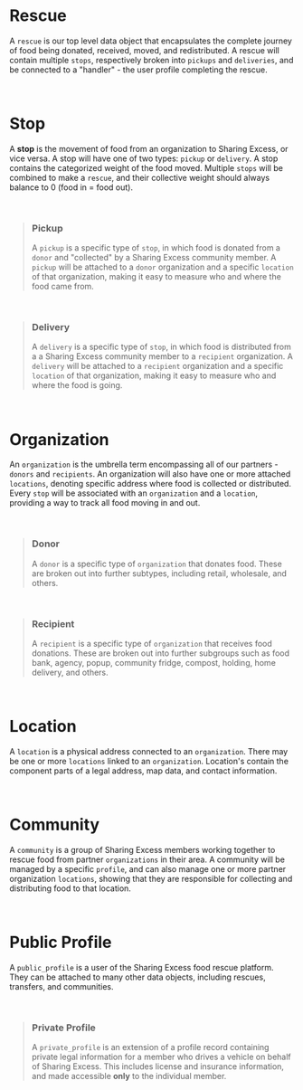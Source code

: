 # Rescue

A `rescue` is our top level data object that encapsulates the complete journey of food being donated, received, moved, and redistributed. A rescue will contain multiple `stops`, respectively broken into `pickups` and `deliveries`, and be connected to a "handler" - the user profile completing the rescue.

<br>

# Stop

A **stop** is the movement of food from an organization to Sharing Excess, or vice versa. A stop will have one of two types: `pickup` or `delivery`. A stop contains the categorized weight of the food moved. Multiple `stops` will be combined to make a `rescue`, and their collective weight should always balance to 0 (food in = food out).

<br>

> ### Pickup
>
> A `pickup` is a specific type of `stop`, in which food is donated from a `donor` and "collected" by a Sharing Excess community member. A `pickup` will be attached to a `donor` organization and a specific `location` of that organization, making it easy to measure who and where the food came from.

<br>

> ### Delivery
>
> A `delivery` is a specific type of `stop`, in which food is distributed from a a Sharing Excess community member to a `recipient` organization. A `delivery` will be attached to a `recipient` organization and a specific `location` of that organization, making it easy to measure who and where the food is going.

<br>

# Organization

An `organization` is the umbrella term encompassing all of our partners - `donors` and `recipients`. An organization will also have one or more attached `locations`, denoting specific address where food is collected or distributed. Every `stop` will be associated with an `organization` and a `location`, providing a way to track all food moving in and out.

<br>

> ### Donor
>
> A `donor` is a specific type of `organization` that donates food. These are broken out into further subtypes, including retail, wholesale, and others.

<br>

> ### Recipient
>
> A `recipient` is a specific type of `organization` that receives food donations. These are broken out into further subgroups such as food bank, agency, popup, community fridge, compost, holding, home delivery, and others.

<br>

# Location

A `location` is a physical address connected to an `organization`. There may be one or more `locations` linked to an `organization`. Location's contain the component parts of a legal address, map data, and contact information.

<br>

# Community

A `community` is a group of Sharing Excess members working together to rescue food from partner `organizations` in their area. A community will be managed by a specific `profile`, and can also manage one or more partner organization `locations`, showing that they are responsible for collecting and distributing food to that location.

<br>

# Public Profile

A `public_profile` is a user of the Sharing Excess food rescue platform. They can be attached to many other data objects, including rescues, transfers, and communities.

<br>

> ### Private Profile
>
> A `private_profile` is an extension of a profile record containing private legal information for a member who drives a vehicle on behalf of Sharing Excess. This includes license and insurance information, and made accessible **only** to the individual member.
